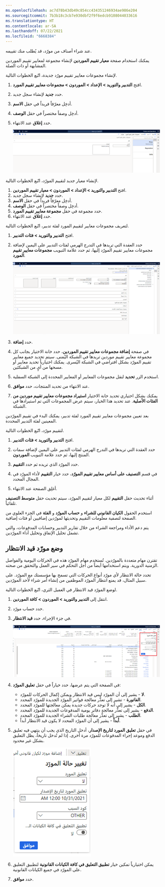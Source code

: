 ```yaml
---
ms.openlocfilehash: ac7d78b43db49c854cc434351246934ae986e204
ms.sourcegitcommit: 7b3b18c3cb7e930dbf2f9f6edcb9108044033616
ms.translationtype: HT
ms.contentlocale: ar-SA
ms.lasthandoff: 07/22/2021
ms.locfileid: "6668384"
---
```

عند شراء أصناف من مورّد، قد يُطلب منك تقييمه.

يمكنك استخدام صفحة **معيار تقييم الموردين** لإنشاء مجموعة لمعايير تقييم الموردين المشابهة أو ذات الصلة.

لإنشاء مجموعات معايير تقييم مورّد جديدة، اتّبع الخطوات التالية.

1.  افتح **‏‫التدبير والتوريد‬ > الإعداد > الموردون > مجموعات معايير تقييم المورد**.
2.  حدد **جديد** لإنشاء سجل جديد.
3.  أدخِل معرّفاً فريداً في حقل **الاسم**.
4.  أدخِل وصفاً مختصراً في حقل **الوصف**.
5.  حدد **إغلاق** عند الانتهاء.

    [![لقطة شاشة لصفحة "مجموعات معايير تقييم المورد".](../media/vendor-evaluation.png) ](../media/vendor-evaluation.png#lightbox)

 
لإنشاء معيار جديد لتقييم المورّد، اتّبع الخطوات التالية.

1.  افتح **‏‫التدبير والتوريد‬ > الإعداد > الموردون > معيار تقييم الموردين**.
2.  حدد **جديد** لإنشاء سجل جديد.
3.  أدخِل معرّفاً فريداً في حقل **الاسم**.
4.  أدخِل وصفاً مختصراً في حقل **الوصف**.
5.  حدد مجموعة في حقل **مجموعة معايير تقييم المورد**.
6.  حدد **إغلاق** عند الانتهاء.

لتعريف مجموعات معايير لتقييم المورد لفئة تدبير، اتّبع الخطوات التالية.

1.  افتح **‏‫التدبير والتوريد‬ > ‏‫فئات التدبير‬**.
2.  حدد العقدة التي تريدها في التدرج الهرمي لفئات التدبير على اليمين لإضافة مجموعات معايير تقييم المورّد إليها، ثم حدد علامة التبويب **مجموعات معايير تقييم المورد**.

    [![لقطة شاشة لصفحة "فئات التدبير".](../media/procurement-categories.png)](../media/procurement-categories.png#lightbox)
3.  حدد **إضافة**.
4.  في صفحة **إضافة مجموعات معايير تقييم الموردين**، حدد خانة الاختيار بجانب كل مجموعة معايير تقييم موردين تريدها في الشبكة اليُمنى. سيتم تحديد جميع معايير تقييم المورّد بشكل افتراضي في الشبكة اليُسرى. يمكنك اختيارياً تحديد معايير أو مسحها من أيٍ من الشبكتَين.
5.  استخدم الزر **تحديد** لنقل مجموعات المعايير أو المعايير المحددة إلى الشبكة السفلية.
6.  عند الانتهاء من تحديد المنتجات، حدد **موافق**.
7.  يمكنك بشكل اختياري تحديد خانة الاختيار **استيراد مجموعات معايير تقييم موردين من الفئات الأصلية**. عند تحديد هذا الخيار، سيتم عرض المجموعات التي تم استيرادها في الشبكة.

بعد تعيين مجموعات معايير تقييم المورد لفئة تدبير، يمكنك البدء في تقييم المورّدين المعينين لفئة التدبير المحددة.

لتقييم مورّد، اتّبع الخطوات التالية.

1.  افتح **‏‫التدبير والتوريد‬ > ‏‫فئات التدبير‬**.
2.  حدد العقدة التي تريدها في التدرج الهرمي لفئات التدبير على اليمين لإضافة سمات المنتج إليها، ثم حدد علامة التبويب **الموردون**.
3.  حدد المورّد الذي تريده ثم حدد **التقييم**.
4.  في قسم **التصنيف على أساس معايير تقييم المورّد**، حدد خيار **التقييم** لأداء المورّد في المجال المحدد.

5.  أغلِق الصفحة عند الانتهاء.

أثناء تحديث حقل **التقييم** لكل معيار لتقييم المورّد، سيتم تحديث حقل **متوسط التصنيف** تلقائياً.

استخدم الحقول **الكيان القانوني للشراء** و **حساب المورّد** و **الفئة** في الجزء العلوي من الصفحة لتصفية معلومات التقييم وتحديثها لمورّدين إضافيين أو فئات إضافية.

يتم دعم الأداء ومراجعة الشراء من خلال تقارير التدبير وحسابات المدفوعات، والتي تشمل تحليل الإنفاق وتحليل أداء المورّدين.

## <a name="put-a-vendor-on-hold"></a>وضع مورّد قيد الانتظار

تقترن مهام متعددة بالمورّدين. تُستخدم مهام المورّد هذه في الحركات اليومية والفواصل الزمنية الدورية. ويتم استخدامها أيضاً من أجل التحكم في سير العمل والتحقق من صحته.

تحدد حالة الانتظار لأي مورّد أنواع الحركات التي تسمح بها مؤسستك مع المورّد. على سبيل المثال، قد يمنع انتظار المورّد الموظفين من إنشاء أمر شراء لأحد المورّدين.

لوضع المورّد قيد الانتظار في العميل الثري، اتّبع الخطوات التالية.

1.  انتقل إلى **التدبير والتوريد > الموردون > كافة الموردين**.
2.  حدد حساب مورّد.
3.  في جزء الإجراء، حدد **قيد الانتظار**.

    [![لقطة شاشة لصفحة "تغيير حالة المورّد" مع تحديد "قيد الانتظار" في جزء الإجراء.](../media/vendor-hold.png)](../media/vendor-hold.png#lightbox)
4.  في الصفحة التي يتم عرضها، حدد خياراً في حقل **تعليق المورّد**:
    -   **لا** - يشير إلى أن المورّد ليس قيد الانتظار ويمكن إكمال الحركات للمورّد.
    -   **الفاتورة** - تشير إلى تعذُّر معالجة فواتير المورّد الجديدة للمورّد المحدد.
    -   **الكل** - يشير إلى أنه لا توجد حركات جديدة يمكن معالجتها للمورّد المحدد.
    -   **الدفع** - يشير إلى تعذُّر معالجة دفاتر يومية المدفوعات الجديدة للمورّد المحدد.
    -   **الطلب** - يشير إلى تعذُّر معالجة طلبات الشراء الجديدة للمورّد المحدد.
    -   **أبداً** - يشير إلى أن المورّد المحدد لا يكون قيد الانتظار أبداً.
5.  في حقل **تعليق المورد لتاريخ الإصدار**، أدخل التاريخ الذي يجب أن ينتهي فيه تعليق الدفع وموعد إجراء المدفوعات للمورّد مرة أخرى. إذا لم تُدخل تاريخاً، يظل التعليق بشكل غير محدود.

    ![لقطة شاشة لحقل "تعليق المورد لتاريخ الإصدار" في صفحة "تغيير حالة المورّد".](../media/vendor-hold-2.png)
6.  يمكن اختيارياً تمكين خيار **تطبيق التعليق في كافة الكيانات القانونية** لتطبيق التعليق على المورّد في جميع الكيانات القانونية.
7.  حدد **موافق**.
